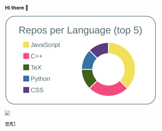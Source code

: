 ### Hi there 👋

[![](https://raw.githubusercontent.com/TsubaMukku/TsubaMukku/master/profile-summary-card-output/default/1-repos-per-language.svg)](https://github.com/vn7n24fzkq/github-profile-summary-cards)

![](https://komarev.com/ghpvc/?username=TsubaMukku&color=green)


<!--
**TsubaMukku/TsubaMukku** is a ✨ _special_ ✨ repository because its `README.md` (this file) appears on your GitHub profile.

Here are some ideas to get you started:

- 🔭 I’m currently working on ...
- 🌱 I’m currently learning ...
- 👯 I’m looking to collaborate on ...
- 🤔 I’m looking for help with ...
- 💬 Ask me about ...
- 📫 How to reach me: ...
- 😄 Pronouns: ...
- ⚡ Fun fact: ...
-->


[参考1](https://qiita.com/Hassan/items/134009209f5709f892b1?utm_source=Qiita%E3%83%8B%E3%83%A5%E3%83%BC%E3%82%B9&utm_campaign=ef853059dc-Qiita_newsletter_428_09_16_2020&utm_medium=email&utm_term=0_e44feaa081-ef853059dc-35063361)
